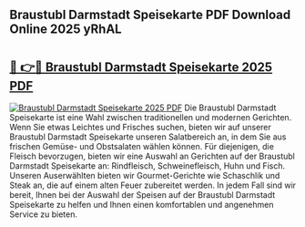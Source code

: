 ## Braustubl Darmstadt Speisekarte PDF Download Online 2025 yRhAL

# <h2><a href="http://gc5yssu.nevu.top/?p=Braustubl+Darmstadt+Speisekarte">🔗 👉🔴 Braustubl Darmstadt Speisekarte 2025 PDF</a></h2>

[![Braustubl Darmstadt Speisekarte 2025 PDF](https://i.imgur.com/dBaPXMq.png)](http://gc5yssu.nevu.top/?p=Braustubl+Darmstadt+Speisekarte)
Die Braustubl Darmstadt Speisekarte ist eine Wahl zwischen traditionellen und modernen Gerichten. Wenn Sie etwas Leichtes und Frisches suchen, bieten wir auf unserer Braustubl Darmstadt Speisekarte unseren Salatbereich an, in dem Sie aus frischen Gemüse- und Obstsalaten wählen können. Für diejenigen, die Fleisch bevorzugen, bieten wir eine Auswahl an Gerichten auf der Braustubl Darmstadt Speisekarte an: Rindfleisch, Schweinefleisch, Huhn und Fisch. Unseren Auserwählten bieten wir Gourmet-Gerichte wie Schaschlik und Steak an, die auf einem alten Feuer zubereitet werden. In jedem Fall sind wir bereit, Ihnen bei der Auswahl der Speisen auf der Braustubl Darmstadt Speisekarte zu helfen und Ihnen einen komfortablen und angenehmen Service zu bieten.
